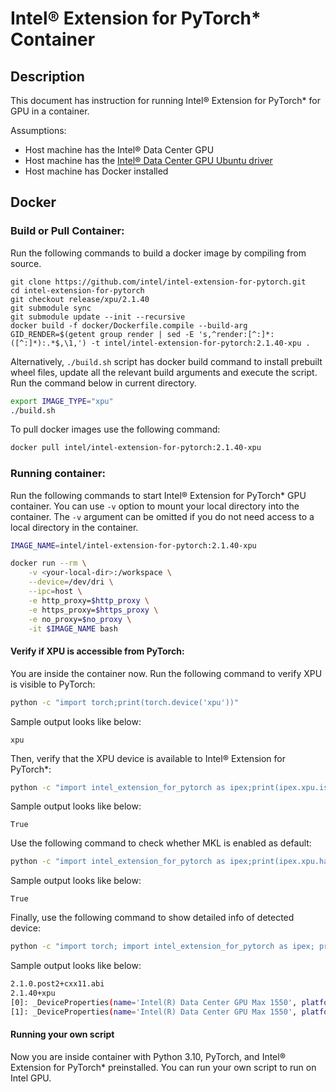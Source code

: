 # Intel® Extension for PyTorch\* Container

## Description

This document has instruction for running Intel® Extension for PyTorch\* for
GPU in a container.

Assumptions:
* Host machine has the Intel® Data Center GPU 
* Host machine has the [Intel® Data Center GPU Ubuntu driver](https://dgpu-docs.intel.com/releases/index.html)
* Host machine has Docker installed

## Docker

### Build or Pull Container:

Run the following commands to build a docker image by compiling from source.

```
git clone https://github.com/intel/intel-extension-for-pytorch.git
cd intel-extension-for-pytorch
git checkout release/xpu/2.1.40
git submodule sync
git submodule update --init --recursive
docker build -f docker/Dockerfile.compile --build-arg GID_RENDER=$(getent group render | sed -E 's,^render:[^:]*:([^:]*):.*$,\1,') -t intel/intel-extension-for-pytorch:2.1.40-xpu .
```

Alternatively, `./build.sh` script has docker build command to install prebuilt wheel files, update all the relevant build arguments and execute the script. Run the command below in current directory.

```bash
export IMAGE_TYPE="xpu"
./build.sh 
```
To pull docker images use the following command:

```bash
docker pull intel/intel-extension-for-pytorch:2.1.40-xpu
```
### Running container:

Run the following commands to start Intel® Extension for PyTorch\* GPU container. You can use `-v` option to mount your
local directory into the container. The `-v` argument can be omitted if you do not need
access to a local directory in the container. 

```bash
IMAGE_NAME=intel/intel-extension-for-pytorch:2.1.40-xpu
```
```bash
docker run --rm \
    -v <your-local-dir>:/workspace \
    --device=/dev/dri \
    --ipc=host \
    -e http_proxy=$http_proxy \
    -e https_proxy=$https_proxy \
    -e no_proxy=$no_proxy \
    -it $IMAGE_NAME bash
```

#### Verify if XPU is accessible from PyTorch:
You are inside the container now. Run the following command to verify XPU is visible to PyTorch:
```bash
python -c "import torch;print(torch.device('xpu'))"
```
Sample output looks like below:
```
xpu
```
Then, verify that the XPU device is available to Intel® Extension for PyTorch\*:
```bash
python -c "import intel_extension_for_pytorch as ipex;print(ipex.xpu.is_available())"
```
Sample output looks like below:
```
True
```
Use the following command to check whether MKL is enabled as default:
```bash
python -c "import intel_extension_for_pytorch as ipex;print(ipex.xpu.has_onemkl())"
```
Sample output looks like below:
```
True
```
Finally, use the following command to show detailed info of detected device:
```bash
python -c "import torch; import intel_extension_for_pytorch as ipex; print(torch.__version__); print(ipex.__version__); [print(f'[{i}]: {ipex.xpu.get_device_properties(i)}') for i in range(ipex.xpu.device_count())];"
```

Sample output looks like below:
```bash
2.1.0.post2+cxx11.abi
2.1.40+xpu
[0]: _DeviceProperties(name='Intel(R) Data Center GPU Max 1550', platform_name='Intel(R) Level-Zero', dev_type='gpu', driver_version='1.3.27642', has_fp64=1, total_memory=65536MB, max_compute_units=448, gpu_eu_count=448)
[1]: _DeviceProperties(name='Intel(R) Data Center GPU Max 1550', platform_name='Intel(R) Level-Zero', dev_type='gpu', driver_version='1.3.27642', has_fp64=1, total_memory=65536MB, max_compute_units=448, gpu_eu_count=448)
```

#### Running your own script

Now you are inside container with Python 3.10, PyTorch, and Intel® Extension for PyTorch\* preinstalled. You can run your own script
to run on Intel GPU.
